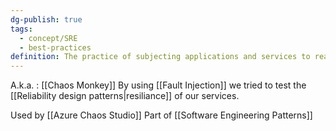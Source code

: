 ```yaml
---
dg-publish: true
tags:
  - concept/SRE
  - best-practices
definition: The practice of subjecting applications and services to real-world stresses and failures. The goal is to build and validate resilience to unreliable conditions and missing dependencies.
---
```

A.k.a. : [[Chaos Monkey]]
By using [[Fault Injection]] we tried to test the [[Reliability design patterns|resiliance]] of our services.


Used by [[Azure Chaos Studio]]
Part of [[Software Engineering Patterns]]
